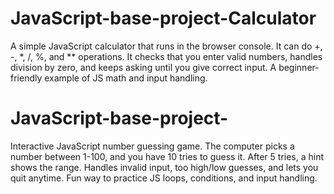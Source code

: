 # JavaScript-base-project-Calculator
A simple JavaScript calculator that runs in the browser console. It can do +, -, *, /, %, and ** operations. It checks that you enter valid numbers, handles division by zero, and keeps asking until you give correct input. A beginner-friendly example of JS math and input handling.
# JavaScript-base-project-
Interactive JavaScript number guessing game. The computer picks a number between 1-100, and you have 10 tries to guess it. After 5 tries, a hint shows the range. Handles invalid input, too high/low guesses, and lets you quit anytime. Fun way to practice JS loops, conditions, and input handling.
